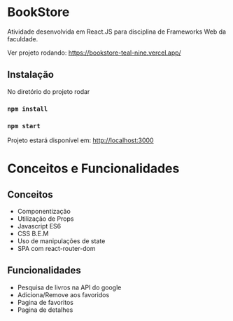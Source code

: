 # BookStore

Atividade desenvolvida em React.JS para disciplina de Frameworks Web da faculdade.

Ver projeto rodando: https://bookstore-teal-nine.vercel.app/

## Instalação

No diretório do projeto rodar

### `npm install`

### `npm start`

Projeto estará disponível em: [http://localhost:3000](http://localhost:3000)

# Conceitos e Funcionalidades

## Conceitos

- Componentização
- Utilização de Props
- Javascript ES6
- CSS B.E.M
- Uso de manipulações de state
- SPA com react-router-dom

## Funcionalidades

- Pesquisa de livros na API do google
- Adiciona/Remove aos favoridos
- Pagina de favoritos
- Pagina de detalhes
